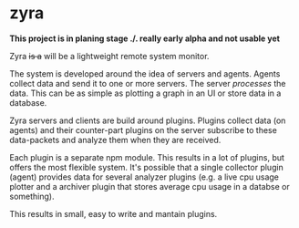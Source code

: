 # zyra

**This project is in planing stage ./. really early alpha and not usable yet**

Zyra <del>is a</del> will be a lightweight remote system monitor.

The system is developed around the idea of servers and agents. Agents collect data
and send it to one or more servers. The server *processes* the data. This can be as simple
as plotting a graph in an UI or store data in a database.

Zyra servers and clients are build around plugins. Plugins collect data (on agents)
and their counter-part plugins on the server subscribe to these data-packets and analyze
them when they are received.

Each plugin is a separate npm module. This results in a lot of plugins, but offers the
most flexible system. It's possible that a single collector plugin (agent) provides data
for several analyzer plugins (e.g. a live cpu usage plotter and a archiver plugin that stores
average cpu usage in a databse or something).

This results in small, easy to write and mantain plugins.